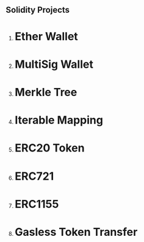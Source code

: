 ## Solidity Projects

1. # Ether Wallet
2. # MultiSig Wallet
3. # Merkle Tree
4. # Iterable Mapping
5. # ERC20 Token
6. # ERC721
7. # ERC1155
8. # Gasless Token Transfer
